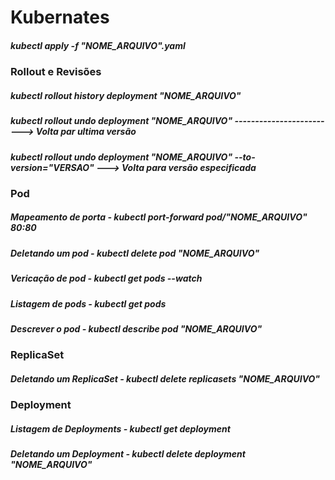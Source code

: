 # Kubernates

##### kubectl apply -f "NOME_ARQUIVO".yaml

### Rollout e Revisões
 
##### kubectl rollout history deployment "NOME_ARQUIVO"
##### kubectl rollout undo deployment "NOME_ARQUIVO" -------------------------> Volta par ultima versão
##### kubectl rollout undo deployment "NOME_ARQUIVO" --to-version="VERSAO" ---> Volta para versão especificada

### Pod

##### Mapeamento de porta - kubectl port-forward pod/"NOME_ARQUIVO" 80:80
##### Deletando um pod    - kubectl delete pod "NOME_ARQUIVO"
##### Vericação de pod    - kubectl get pods --watch
##### Listagem de pods    - kubectl get pods
##### Descrever o pod     - kubectl describe pod "NOME_ARQUIVO"

### ReplicaSet

##### Deletando um ReplicaSet    - kubectl delete replicasets "NOME_ARQUIVO"

### Deployment

##### Listagem de Deployments    - kubectl get deployment
##### Deletando um Deployment    - kubectl delete deployment "NOME_ARQUIVO"